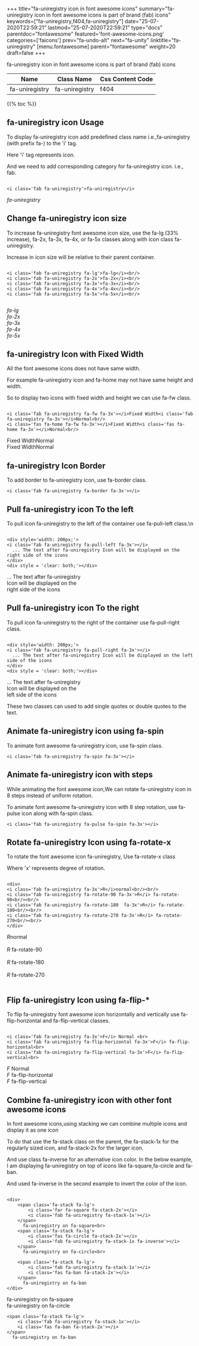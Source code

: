 +++
title="fa-uniregistry icon in font awesome icons"
summary="fa-uniregistry icon in font awesome icons is part of brand (fab) icons"
keywords=["fa-uniregistry,f404,fa-uniregistry"]
date="25-07-2020T22:59:21"
lastmod="25-07-2020T22:59:21"
type="docs"
parentdoc="fontawesome"
featured='font-awesome-icons.png'
categories=['faicons']
prev="fa-undo-alt"
next="fa-unity"
linktitle="fa-uniregistry"
[menu.fontawesome]
parent="fontawesome"
weight=20
draft=false
+++


fa-uniregistry icon in font awesome icons is part of brand (fab) icons

<div class='table-responsive'><table class='table'><thead><tr><th>Name</th><th>Class Name</th><th>Css Content Code</th></tr></thead><tbody><tr><td>fa-uniregistry</td><td>fa-uniregistry</td><td>f404</td></tr></tbody></table></div>


{{% toc %}}


## fa-uniregistry icon Usage

To display fa-uniregistry icon add predefined class name i.e.,fa-uniregistry (with prefix fa-) to the 'i' tag.

Here 'i' tag represents icon.

And we need to add corresponding category for fa-uniregistry icon. i.e., fab.


```

<i class='fab fa-uniregistry'>fa-uniregistry</i>
```

<i class='fab fa-uniregistry'>fa-uniregistry</i>




## Change fa-uniregistry icon size
To increase fa-uniregistry font awesome icon size, use the fa-lg (33% increase), fa-2x, fa-3x, fa-4x, or fa-5x classes along with icon class fa-uniregistry.

Increase in icon size will be relative to their parent container. 

```

<i class='fab fa-uniregistry fa-lg'>fa-lg</i><br/>
<i class='fab fa-uniregistry fa-2x'>fa-2x</i><br/>
<i class='fab fa-uniregistry fa-3x'>fa-3x</i><br/>
<i class='fab fa-uniregistry fa-4x'>fa-4x</i><br/>
<i class='fab fa-uniregistry fa-5x'>fa-5x</i><br/>
            
```

<i class='fab fa-uniregistry fa-lg'>fa-lg</i><br/>
<i class='fab fa-uniregistry fa-2x'>fa-2x</i><br/>
<i class='fab fa-uniregistry fa-3x'>fa-3x</i><br/>
<i class='fab fa-uniregistry fa-4x'>fa-4x</i><br/>
<i class='fab fa-uniregistry fa-5x'>fa-5x</i><br/>
            



## fa-uniregistry Icon with Fixed Width 

All the font awesome icons does not have same width.

For example fa-uniregistry icon and fa-home may not have same height and width.

So to display two icons with fixed width and height we can use fa-fw class.


```

<i class='fab fa-uniregistry fa-fw fa-3x'></i>Fixed Width<i class='fab fa-uniregistry fa-3x'></i>Normal<br/>
<i class='fas fa-home fa-fw fa-3x'></i>Fixed Width<i class='fas fa-home fa-3x'></i>Normal<br/>
```

<i class='fab fa-uniregistry fa-fw fa-3x'></i>Fixed Width<i class='fab fa-uniregistry fa-3x'></i>Normal<br/>
<i class='fas fa-home fa-fw fa-3x'></i>Fixed Width<i class='fas fa-home fa-3x'></i>Normal<br/>



## fa-uniregistry Icon Border 

To add border to fa-uniregistry icon, use fa-border class.


```
<i class='fab fa-uniregistry fa-border fa-3x'></i>

```
<i class='fab fa-uniregistry fa-border fa-3x'></i>





## Pull fa-uniregistry icon To the left

To pull icon fa-uniregistry to the left of the container use fa-pull-left class.\n

```

<div style='width: 200px;'>
<i class='fab fa-uniregistry fa-pull-left fa-3x'></i>
  ... The text after fa-uniregistry Icon will be displayed on the right side of the icons
</div>
<div style = 'clear: both;'></div>
```

<div style='width: 200px;'>
<i class='fab fa-uniregistry fa-pull-left fa-3x'></i>
  ... The text after fa-uniregistry Icon will be displayed on the right side of the icons
</div>
<div style = 'clear: both;'></div>




## Pull fa-uniregistry icon To the right
To pull icon fa-uniregistry to the right of the container use fa-pull-right class.

```

<div style='width: 200px;'>
<i class='fab fa-uniregistry fa-pull-right fa-3x'></i>
  ... The text after fa-uniregistry Icon will be displayed on the left side of the icons
</div>
<div style = 'clear: both;'></div>
```

<div style='width: 200px;'>
<i class='fab fa-uniregistry fa-pull-right fa-3x'></i>
  ... The text after fa-uniregistry Icon will be displayed on the left side of the icons
</div>
<div style = 'clear: both;'></div>

These two classes can used to add single quotes or double quotes to the text.


## Animate fa-uniregistry icon using fa-spin
To animate font awesome fa-uniregistry icon, use fa-spin class.

```
<i class='fab fa-uniregistry fa-spin fa-3x'></i>
```
<i class='fab fa-uniregistry fa-spin fa-3x'></i>




## Animate fa-uniregistry icon with steps
While animating the font awesome icon,We can rotate fa-uniregistry icon in 8 steps instead of uniform rotation.

To animate font awesome fa-uniregistry icon with 8 step rotation, use fa-pulse icon along with fa-spin class.


```
<i class='fab fa-uniregistry fa-pulse fa-spin fa-3x'></i>

```
<i class='fab fa-uniregistry fa-pulse fa-spin fa-3x'></i>





## Rotate fa-uniregistry Icon using fa-rotate-x
To rotate the font awesome icon fa-uniregistry, Use fa-rotate-x class

Where 'x' represents degree of rotation.


```

<div>
<i class='fab fa-uniregistry fa-3x'>R</i>normal<br/><br/>
<i class='fab fa-uniregistry fa-rotate-90 fa-3x'>R</i> fa-rotate-90<br/><br/> 
<i class='fab fa-uniregistry fa-rotate-180  fa-3x'>R</i> fa-rotate-180<br/><br/> 
<i class='fab fa-uniregistry fa-rotate-270 fa-3x'>R</i> fa-rotate-270<br/><br/>
</div>
```

<div>
<i class='fab fa-uniregistry fa-3x'>R</i>normal<br/><br/>
<i class='fab fa-uniregistry fa-rotate-90 fa-3x'>R</i> fa-rotate-90<br/><br/> 
<i class='fab fa-uniregistry fa-rotate-180  fa-3x'>R</i> fa-rotate-180<br/><br/> 
<i class='fab fa-uniregistry fa-rotate-270 fa-3x'>R</i> fa-rotate-270<br/><br/>
</div>




## Flip fa-uniregistry Icon using fa-flip-*
To flip fa-uniregistry font awesome icon horizontally and vertically use fa-flip-horizontal and fa-flip-vertical classes. 

```

<i class='fab fa-uniregistry fa-3x'>F</i> Normal <br>
<i class='fab fa-uniregistry fa-flip-horizontal fa-3x'>F</i> fa-flip-horizontal<br>
<i class='fab fa-uniregistry fa-flip-vertical fa-3x'>F</i> fa-flip-vertical<br>
```

<i class='fab fa-uniregistry fa-3x'>F</i> Normal <br>
<i class='fab fa-uniregistry fa-flip-horizontal fa-3x'>F</i> fa-flip-horizontal<br>
<i class='fab fa-uniregistry fa-flip-vertical fa-3x'>F</i> fa-flip-vertical<br>




## Combine fa-uniregistry icon with other font awesome icons
In font awesome icons,using stacking we can combine multiple icons and display it as one icon 

To do that use the fa-stack class on the parent, the fa-stack-1x for the regularly sized icon, and fa-stack-2x for the larger icon.

And use class fa-inverse for an alternative icon color. 
In the below example, I am displaying fa-uniregistry on top of icons like fa-square,fa-circle and fa-ban.

And used fa-inverse in the second example to invert the color of the icon.

```

<div>
    <span class='fa-stack fa-lg'>
        <i class='far fa-square fa-stack-2x'></i>
        <i class='fab fa-uniregistry fa-stack-1x'></i>
    </span>
      fa-uniregistry on fa-square<br>
    <span class='fa-stack fa-lg'>
        <i class='fas fa-circle fa-stack-2x'></i>
        <i class='fab fa-uniregistry fa-stack-1x fa-inverse'></i>
    </span>
      fa-uniregistry on fa-circle<br>

    <span class='fa-stack fa-lg'>
        <i class='fab fa-uniregistry fa-stack-1x'></i>
        <i class='fas fa-ban fa-stack-2x'></i>
    </span>
      fa-uniregistry on fa-ban
</div>
```

<div>
    <span class='fa-stack fa-lg'>
        <i class='far fa-square fa-stack-2x'></i>
        <i class='fab fa-uniregistry fa-stack-1x'></i>
    </span>
      fa-uniregistry on fa-square<br>
    <span class='fa-stack fa-lg'>
        <i class='fas fa-circle fa-stack-2x'></i>
        <i class='fab fa-uniregistry fa-stack-1x fa-inverse'></i>
    </span>
      fa-uniregistry on fa-circle<br>

    <span class='fa-stack fa-lg'>
        <i class='fab fa-uniregistry fa-stack-1x'></i>
        <i class='fas fa-ban fa-stack-2x'></i>
    </span>
      fa-uniregistry on fa-ban
</div>






